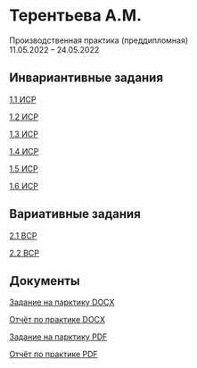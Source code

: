 # Терентьева А.М.
<p>Производственная практика (преддипломная) <br> 11.05.2022 – 24.05.2022</p>

## Инвариантивные задания
<p><a href="https://github.com/t-anastasia/diploma-prac/blob/main/1.1_%D0%98%D0%A1%D0%A0_%D1%81%D0%BF%D0%B8%D1%81%D0%BE%D0%BA%20%D0%B8%D1%81%D0%BF%D0%BE%D0%BB%D1%8C%D0%B7%D0%BE%D0%B2%D0%B0%D0%BD%D0%BD%D1%8B%D1%85%20%D0%B8%D1%81%D1%82%D0%BE%D1%87%D0%BD%D0%B8%D0%BA%D0%BE%D0%B2.pdf">1.1 ИСР</a></p>
<p><a href="https://github.com/t-anastasia/diploma-prac/blob/main/1.2_%D0%92%D0%A1%D0%A0_%D0%BF%D1%80%D0%B5%D0%B7%D0%B5%D0%BD%D1%82%D0%B0%D1%86%D0%B8%D1%8F.pptx.pdf">1.2 ИСР</a></p>
<p><a href="https://github.com/t-anastasia/diploma-prac/blob/main/1.3_%D0%98%D0%A1%D0%A0_%D0%BE%D1%84%D0%BE%D1%80%D0%BC%D0%BB%D0%B5%D0%BD%D0%BD%D1%8B%D0%B9_%D1%82%D0%B5%D0%BA%D1%81%D1%82.pdf">1.3 ИСР</a></p>
<p><a href="https://github.com/t-anastasia/diploma-prac/blob/main/1.4_%D0%98%D0%A1%D0%A0_%D0%BF%D1%80%D0%BE%D0%B2%D0%B5%D1%80%D0%BA%D0%B0_%D1%82%D0%B5%D0%BA%D1%81%D1%82%D0%B0.pdf">1.4 ИСР</a></p>
<p><a href="https://github.com/t-anastasia/diploma-prac/blob/main/1.5_%D0%98%D0%A1%D0%A0_%D0%B0%D0%BD%D1%82%D0%B8%D0%BF%D0%BB%D0%B0%D0%B3%D0%B8%D0%B0%D1%82.pdf">1.5 ИСР</a></p>
<p><a href="https://github.com/t-anastasia/diploma-prac/blob/main/1.6_%D0%98%D0%A1%D0%A0_%D1%82%D0%B5%D0%B7%D0%B8%D1%81%D1%8B_%D0%BD%D0%B0_%D0%BF%D1%80%D0%B5%D0%B4%D0%B7%D0%B0%D1%89%D0%B8%D1%82%D0%B5.pdf">1.6 ИСР</a></p>


## Вариативные задания
<p><a href="https://github.com/t-anastasia/diploma-prac/blob/main/2.1_%D0%92%D0%A1%D0%A0_%D0%BF%D0%BB%D0%B0%D0%BD_%D0%B4%D0%B5%D0%BC%D0%BE%D0%BD%D1%81%D1%82%D1%80%D0%B0%D1%86%D0%B8%D0%B8.pdf">2.1 ВСР</a></p>
<p><a href="https://github.com/t-anastasia/diploma-prac/blob/main/2.2_%D0%92%D0%A1%D0%A0_%D1%80%D0%B0%D0%B7%D0%B4%D0%B0%D1%82%D0%BE%D1%87%D0%BD%D1%8B%D0%B9%20%D0%BC%D0%B0%D1%82%D0%B5%D1%80%D0%B8%D0%B0%D0%BB.pdf">2.2 ВСР</a></p>


## Документы
<p><a href="https://github.com/t-anastasia/diploma-prac/blob/main/%D0%B7%D0%B0%D0%B4%D0%B0%D0%BD%D0%B8%D0%B5_%D0%BD%D0%B0_%D0%BF%D1%80%D0%B0%D0%BA%D1%82%D0%B8%D0%BA%D1%83.docx">Задание на парктику DOCX</a></p>
<p><a href="https://github.com/t-anastasia/diploma-prac/blob/main/%D0%BE%D1%82%D1%87%D0%B5%D1%82_%D0%BF%D0%BE_%D0%BF%D1%80%D0%B0%D0%BA%D1%82%D0%B8%D0%BA%D0%B5.docx">Отчёт по практике DOCX</a></p>

<p><a href="https://github.com/t-anastasia/diploma-prac/blob/main/%D0%B7%D0%B0%D0%B4%D0%B0%D0%BD%D0%B8%D0%B5_%D0%BD%D0%B0_%D0%BF%D1%80%D0%B0%D0%BA%D1%82%D0%B8%D0%BA%D1%83.pdf">Задание на парктику PDF</a></p>
<p><a href="https://github.com/t-anastasia/diploma-prac/blob/main/%D0%BE%D1%82%D1%87%D0%B5%D1%82_%D0%BF%D0%BE_%D0%BF%D1%80%D0%B0%D0%BA%D1%82%D0%B8%D0%BA%D0%B5.pdf">Отчёт по практике PDF</a></p>
